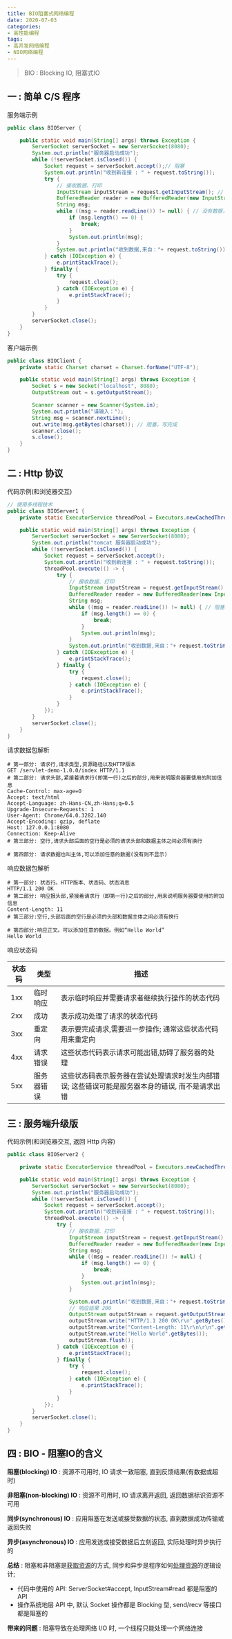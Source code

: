 ```yaml
---
title: BIO阻塞式网络编程
date: 2020-07-03
categories:
- 高性能编程
tags: 
- 高并发网络编程
- NIO网络编程
---
```


> BIO : Blocking IO, 阻塞式IO



## 一 : 简单 C/S 程序

服务端示例

```java
public class BIOServer {

    public static void main(String[] args) throws Exception {
        ServerSocket serverSocket = new ServerSocket(8080);
        System.out.println("服务器启动成功");
        while (!serverSocket.isClosed()) {
            Socket request = serverSocket.accept();// 阻塞
            System.out.println("收到新连接 : " + request.toString());
            try {
                // 接收数据、打印
                InputStream inputStream = request.getInputStream(); // net + i/o
                BufferedReader reader = new BufferedReader(new InputStreamReader(inputStream, "utf-8"));
                String msg;
                while ((msg = reader.readLine()) != null) { // 没有数据，阻塞
                    if (msg.length() == 0) {
                        break;
                    }
                    System.out.println(msg);
                }
                System.out.println("收到数据,来自："+ request.toString());
            } catch (IOException e) {
                e.printStackTrace();
            } finally {
                try {
                    request.close();
                } catch (IOException e) {
                    e.printStackTrace();
                }
            }
        }
        serverSocket.close();
    }
}
```

客户端示例

```java
public class BIOClient {
    private static Charset charset = Charset.forName("UTF-8");

    public static void main(String[] args) throws Exception {
        Socket s = new Socket("localhost", 8080);
        OutputStream out = s.getOutputStream();

        Scanner scanner = new Scanner(System.in);
        System.out.println("请输入：");
        String msg = scanner.nextLine();
        out.write(msg.getBytes(charset)); // 阻塞，写完成
        scanner.close();
        s.close();
    }
}
```



## 二 : Http 协议

代码示例(和浏览器交互)

```java
// 使用多线程技术
public class BIOServer1 {
    private static ExecutorService threadPool = Executors.newCachedThreadPool();

    public static void main(String[] args) throws Exception {
        ServerSocket serverSocket = new ServerSocket(8080);
        System.out.println("tomcat 服务器启动成功");
        while (!serverSocket.isClosed()) {
            Socket request = serverSocket.accept();
            System.out.println("收到新连接 : " + request.toString());
            threadPool.execute(() -> {
                try {
                    // 接收数据、打印
                    InputStream inputStream = request.getInputStream();
                    BufferedReader reader = new BufferedReader(new InputStreamReader(inputStream, "utf-8"));
                    String msg;
                    while ((msg = reader.readLine()) != null) { // 阻塞
                        if (msg.length() == 0) {
                            break;
                        }
                        System.out.println(msg);
                    }
                    System.out.println("收到数据,来自："+ request.toString());
                } catch (IOException e) {
                    e.printStackTrace();
                } finally {
                    try {
                        request.close();
                    } catch (IOException e) {
                        e.printStackTrace();
                    }
                }
            });
        }
        serverSocket.close();
    }
}
```



请求数据包解析

```shell
# 第一部分: 请求行,请求类型,资源路径以及HTTP版本
GET /servlet-demo-1.0.0/index HTTP/1.1
# 第二部分: 请求头部,紧接着请求行(即第一行)之后的部分,用来说明服务器要使用的附加信息
Cache-Control: max-age=O
Accept: text/html
Accept-Language: zh-Hans-CN,zh-Hans;q=0.5
Upgrade-Insecure-Requests: 1
User-Agent: Chrome/64.0.3282.140
Accept-Encoding: gzip, deflate
Host: 127.0.0.1:8080
Connection: Keep-Alive
# 第三部分: 空行,请求头部后面的空行是必须的请求头部和数据主体之间必须有换行

# 第四部分: 请求数据也叫主体,可以添加任意的数据(没有则不显示)
```

响应数据包解析 

```shell
# 第一部分: 状态行。HTTP版本、状态码、状态消息
HTTP/1.1 200 OK
# 第二部分: 响应报头部,紧接着请求行（即第一行)之后的部分,用来说明服务器要使用的附加信息
Content-Length: 11
# 第三部分:空行,头部后面的空行是必须的头部和数据主体之间必须有换行

# 第四部分:响应正文。可以添加任意的数据。例如“Hello World”
Hello World
```

响应状态码

| 状态码 | 类型       | 描述                                                         |
| ------ | ---------- | ------------------------------------------------------------ |
| 1xx    | 临时响应   | 表示临时响应并需要请求者继续执行操作的状态代码               |
| 2xx    | 成功       | 表示成功处理了请求的状态代码                                 |
| 3xx    | 重定向     | 表示要完成请求,需要进一步操作; 通常这些状态代码用来重定向    |
| 4xx    | 请求错误   | 这些状态代码表示请求可能出错,妨碍了服务器的处理              |
| 5xx    | 服务器错误 | 这些状态码表示服务器在尝试处理请求时发生内部错误; 这些错误可能是服务器本身的错误, 而不是请求出错 |

## 三 : 服务端升级版 

代码示例(和浏览器交互, 返回 Http 内容)

```java
public class BIOServer2 {

    private static ExecutorService threadPool = Executors.newCachedThreadPool();

    public static void main(String[] args) throws Exception {
        ServerSocket serverSocket = new ServerSocket(8080);
        System.out.println("服务器启动成功");
        while (!serverSocket.isClosed()) {
            Socket request = serverSocket.accept();
            System.out.println("收到新连接 : " + request.toString());
            threadPool.execute(() -> {
                try {
                    // 接收数据、打印
                    InputStream inputStream = request.getInputStream();
                    BufferedReader reader = new BufferedReader(new InputStreamReader(inputStream, "utf-8"));
                    String msg;
                    while ((msg = reader.readLine()) != null) {
                        if (msg.length() == 0) {
                            break;
                        }
                        System.out.println(msg);
                    }

                    System.out.println("收到数据,来自："+ request.toString());
                    // 响应结果 200
                    OutputStream outputStream = request.getOutputStream();
                    outputStream.write("HTTP/1.1 200 OK\r\n".getBytes());
                    outputStream.write("Content-Length: 11\r\n\r\n".getBytes());
                    outputStream.write("Hello World".getBytes());
                    outputStream.flush();
                } catch (IOException e) {
                    e.printStackTrace();
                } finally {
                    try {
                        request.close();
                    } catch (IOException e) {
                        e.printStackTrace();
                    }
                }
            });
        }
        serverSocket.close();
    }
}
```

## 四 : BIO - 阻塞IO的含义

**阻塞(blocking) IO** : 资源不可用时, IO 请求一致阻塞, 直到反馈结果(有数据或超时)

**非阻塞(non-blocking) IO** : 资源不可用时, IO 请求离开返回, 返回数据标识资源不可用

**同步(synchronous) IO** : 应用阻塞在发送或接受数据的状态, 直到数据成功传输或返回失败

**异步(asynchronous) IO** : 应用发送或接受数据后立刻返回, 实际处理时异步执行的

**总结** : 阻塞和非阻塞是<u>获取资源</u>的方式, 同步和异步是程序如何<u>处理资源</u>的逻辑设计; 

- 代码中使用的 API: ServerSocket#accept, InputStream#read 都是阻塞的 API
- 操作系统地层 API 中, 默认 Socket 操作都是 Blocking 型, send/recv 等接口都是阻塞的

**带来的问题** : 阻塞导致在处理网络 I/O 时, 一个线程只能处理一个网络连接